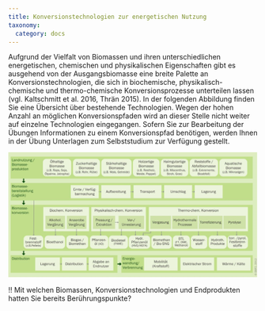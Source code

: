 ```yaml
---
title: Konversionstechnologien zur energetischen Nutzung
taxonomy:
  category: docs
---
```


Aufgrund der Vielfalt von Biomassen und ihren unterschiedlichen energetischen, chemischen und physikalischen Eigenschaften gibt es ausgehend von der Ausgangsbiomasse eine breite Palette an Konversionstechnologien, die sich in biochemische, physikalisch-chemische und thermo-chemische Konversionsprozesse unterteilen lassen (vgl. Kaltschmitt et al. 2016, Thrän 2015). In der folgenden Abbildung finden Sie eine Übersicht über bestehende Technologien. Wegen der hohen Anzahl an möglichen Konversionspfaden wird an dieser Stelle nicht weiter auf einzelne Technologien eingegangen. Sofern Sie zur Bearbeitung der Übungen Informationen zu einem Konversionspfad benötigen, werden Ihnen in der Übung Unterlagen zum Selbststudium zur Verfügung gestellt.

![](Skript_DBFZ_Konversionstechnologien.png?lightbox=800&resize=500&classes=caption "Konversionspfade von Biomasse. Quelle: DBFZ 2012")

!! Mit welchen Biomassen, Konversionstechnologien und Endprodukten hatten Sie bereits Berührungspunkte?
